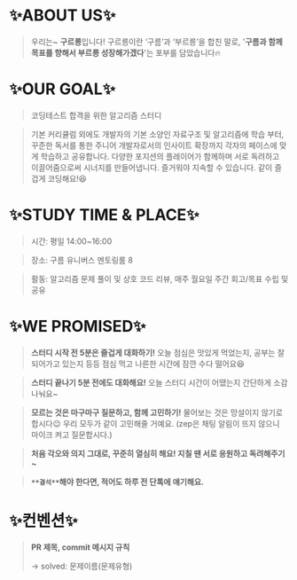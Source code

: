 # ✨ABOUT US✨

> 우리는~ **구르릉**입니다! 
구르릉이란 ‘구름’과 ‘부르릉’을 합친 말로, '**구름과 함께 목표를 향해서 부르릉 성장해가겠다**'는 포부를 담았습니다🔥
>

# ✨OUR GOAL✨

> 코딩테스트 합격을 위한 알고리즘 스터디
> 

> 기본 커리큘럼 외에도 개발자의 기본 소양인 자료구조 및 알고리즘에 학습 부터, 꾸준한 독서를 통한 주니어 개발자로서의 인사이트 확장까지 각자의 페이스에 맞게 학습하고 공유합니다. 다양한 포지션의 플레이어가 함께하며 서로 독려하고 이끌어줌으로써 시너지를 만들어냅니다. 
즐거워야 지속할 수 있습니다. 같이 즐겁게 코딩해요!😆
> 

# ✨STUDY TIME & PLACE✨

> 시간: 평일 14:00~16:00
> 

> 장소: 구름 유니버스 멘토링룸 8
> 

> 활동: 알고리즘 문제 풀이 및 상호 코드 리뷰, 매주 월요일 주간 회고/목표 수립 및 공유
> 

# ✨WE PROMISED✨

> **스터디 시작 전 5분은 즐겁게 대화하기!** 
오늘 점심은 맛있게 먹었는지, 공부는 잘 되어가고 있는지 등등 점심 먹고 나른한 시간에 잠깐 수다 떨어요😆
> 

> **스터디 끝나기 5분 전에도 대화해요!**
오늘 스터디 시간이 어땠는지 간단하게 소감 나눠요~
> 

> **모르는 것은 마구마구 질문하고, 함께 고민하기!**
물어보는 것은 망설이지 않기로 합시다😉 우리 모두가 같이 고민해줄 거예요.
(zep은 채팅 알림이 뜨지 않으니 마이크 켜고 질문합시다.)
> 

> **처음 각오와 의지 그대로, 꾸준히 열심히 해요! 지칠 땐 서로 응원하고 독려해주기~**
> 

> **`**결석**`해야 한다면, 적어도 하루 전 단톡에 얘기해요.**
>

# ✨컨벤션✨

> **PR 제목, commit 메시지 규칙** 
> 
> -> solved: 문제이름(문제유형) 
>
